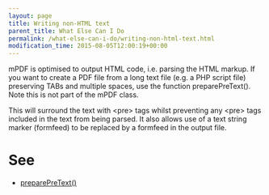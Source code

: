 ```yaml
---
layout: page
title: Writing non-HTML text
parent_title: What Else Can I Do
permalink: /what-else-can-i-do/writing-non-html-text.html
modification_time: 2015-08-05T12:00:19+00:00
---
```


mPDF is optimised to output HTML code, i.e. parsing the HTML markup. If you want to create a PDF file from a long text file (e.g. a PHP script file) preserving <span class="smallblock">TAB</span>s and multiple spaces, use the function preparePreText(). Note this is not part of the mPDF class.

This will surround the text with &lt;pre&gt; tags whilst preventing any &lt;pre&gt; tags included in the text from being parsed. It also allows use of a text string marker (<span class="parameter">formfeed</span>) to be replaced by a formfeed in the output file.

# See

<ul>
<li class="manual_boxlist"><a href="{{ "/reference/mpdf-utilities/preparepretext.html" | prepend: site.baseurl }}">preparePreText()</a> 

</li>
</ul>
